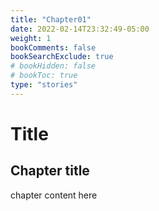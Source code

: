 ```yaml
---
title: "Chapter01"
date: 2022-02-14T23:32:49-05:00
weight: 1
bookComments: false
bookSearchExclude: true
# bookHidden: false
# bookToc: true
type: "stories"
---
```


# Title

## Chapter title

chapter content here
